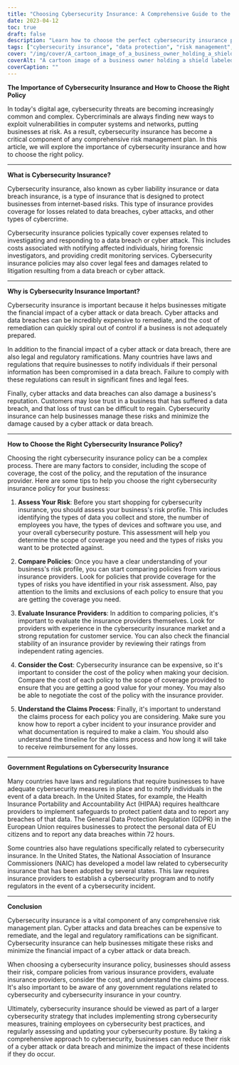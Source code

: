```yaml
---
title: "Choosing Cybersecurity Insurance: A Comprehensive Guide to the Right Policy"
date: 2023-04-12
toc: true
draft: false
description: "Learn how to choose the perfect cybersecurity insurance policy to protect your business against cyber threats."
tags: ["cybersecurity insurance", "data protection", "risk management", "cybersecurity policy", "data security", "cyber attacks", "cyber insurance", "network security", "business continuity", "insurance coverage", "data breach", "insurance policy", "IT security", "incident response", "risk assessment", "cybercrime", "financial protection", "cyber threats", "insurance claims", "business insurance"]
cover: "/img/cover/A_cartoon_image_of_a_business_owner_holding_a_shield.png"
coverAlt: "A cartoon image of a business owner holding a shield labeled cybersecurity insurance and blocking cyber threats."
coverCaption: ""
---
```


**The Importance of Cybersecurity Insurance and How to Choose the Right Policy**

In today's digital age, cybersecurity threats are becoming increasingly common and complex. Cybercriminals are always finding new ways to exploit vulnerabilities in computer systems and networks, putting businesses at risk. As a result, cybersecurity insurance has become a critical component of any comprehensive risk management plan. In this article, we will explore the importance of cybersecurity insurance and how to choose the right policy.

______

**What is Cybersecurity Insurance?**

Cybersecurity insurance, also known as cyber liability insurance or data breach insurance, is a type of insurance that is designed to protect businesses from internet-based risks. This type of insurance provides coverage for losses related to data breaches, cyber attacks, and other types of cybercrime.

Cybersecurity insurance policies typically cover expenses related to investigating and responding to a data breach or cyber attack. This includes costs associated with notifying affected individuals, hiring forensic investigators, and providing credit monitoring services. Cybersecurity insurance policies may also cover legal fees and damages related to litigation resulting from a data breach or cyber attack.

______

**Why is Cybersecurity Insurance Important?**

Cybersecurity insurance is important because it helps businesses mitigate the financial impact of a cyber attack or data breach. Cyber attacks and data breaches can be incredibly expensive to remediate, and the cost of remediation can quickly spiral out of control if a business is not adequately prepared.

In addition to the financial impact of a cyber attack or data breach, there are also legal and regulatory ramifications. Many countries have laws and regulations that require businesses to notify individuals if their personal information has been compromised in a data breach. Failure to comply with these regulations can result in significant fines and legal fees.

Finally, cyber attacks and data breaches can also damage a business's reputation. Customers may lose trust in a business that has suffered a data breach, and that loss of trust can be difficult to regain. Cybersecurity insurance can help businesses manage these risks and minimize the damage caused by a cyber attack or data breach.

______

**How to Choose the Right Cybersecurity Insurance Policy?**

Choosing the right cybersecurity insurance policy can be a complex process. There are many factors to consider, including the scope of coverage, the cost of the policy, and the reputation of the insurance provider. Here are some tips to help you choose the right cybersecurity insurance policy for your business:

1. **Assess Your Risk**: Before you start shopping for cybersecurity insurance, you should assess your business's risk profile. This includes identifying the types of data you collect and store, the number of employees you have, the types of devices and software you use, and your overall cybersecurity posture. This assessment will help you determine the scope of coverage you need and the types of risks you want to be protected against.

2. **Compare Policies**: Once you have a clear understanding of your business's risk profile, you can start comparing policies from various insurance providers. Look for policies that provide coverage for the types of risks you have identified in your risk assessment. Also, pay attention to the limits and exclusions of each policy to ensure that you are getting the coverage you need.

3. **Evaluate Insurance Providers**: In addition to comparing policies, it's important to evaluate the insurance providers themselves. Look for providers with experience in the cybersecurity insurance market and a strong reputation for customer service. You can also check the financial stability of an insurance provider by reviewing their ratings from independent rating agencies.

4. **Consider the Cost**: Cybersecurity insurance can be expensive, so it's important to consider the cost of the policy when making your decision. Compare the cost of each policy to the scope of coverage provided to ensure that you are getting a good value for your money. You may also be able to negotiate the cost of the policy with the insurance provider.

5. **Understand the Claims Process**: Finally, it's important to understand the claims process for each policy you are considering. Make sure you know how to report a cyber incident to your insurance provider and what documentation is required to make a claim. You should also understand the timeline for the claims process and how long it will take to receive reimbursement for any losses.

______

**Government Regulations on Cybersecurity Insurance**

Many countries have laws and regulations that require businesses to have adequate cybersecurity measures in place and to notify individuals in the event of a data breach. In the United States, for example, the Health Insurance Portability and Accountability Act (HIPAA) requires healthcare providers to implement safeguards to protect patient data and to report any breaches of that data. The General Data Protection Regulation (GDPR) in the European Union requires businesses to protect the personal data of EU citizens and to report any data breaches within 72 hours.

Some countries also have regulations specifically related to cybersecurity insurance. In the United States, the National Association of Insurance Commissioners (NAIC) has developed a model law related to cybersecurity insurance that has been adopted by several states. This law requires insurance providers to establish a cybersecurity program and to notify regulators in the event of a cybersecurity incident.

______

**Conclusion**

Cybersecurity insurance is a vital component of any comprehensive risk management plan. Cyber attacks and data breaches can be expensive to remediate, and the legal and regulatory ramifications can be significant. Cybersecurity insurance can help businesses mitigate these risks and minimize the financial impact of a cyber attack or data breach.

When choosing a cybersecurity insurance policy, businesses should assess their risk, compare policies from various insurance providers, evaluate insurance providers, consider the cost, and understand the claims process. It's also important to be aware of any government regulations related to cybersecurity and cybersecurity insurance in your country.

Ultimately, cybersecurity insurance should be viewed as part of a larger cybersecurity strategy that includes implementing strong cybersecurity measures, training employees on cybersecurity best practices, and regularly assessing and updating your cybersecurity posture. By taking a comprehensive approach to cybersecurity, businesses can reduce their risk of a cyber attack or data breach and minimize the impact of these incidents if they do occur.